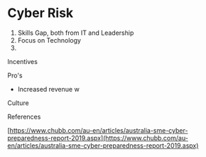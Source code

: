 # Cyber Risk



1. Skills Gap, both from IT and Leadership
2. Focus on Technology
3. 
Incentives



Pro's

* Increased revenue w

Culture



References

[https://www.chubb.com/au-en/articles/australia-sme-cyber-preparedness-report-2019.aspx](https://www.chubb.com/au-en/articles/australia-sme-cyber-preparedness-report-2019.aspx)

